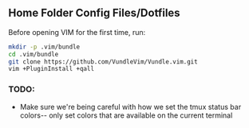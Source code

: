 ## Home Folder Config Files/Dotfiles

Before opening VIM for the first time, run:

```bash
mkdir -p .vim/bundle
cd .vim/bundle
git clone https://github.com/VundleVim/Vundle.vim.git
vim +PluginInstall +qall
```

### TODO:

* Make sure we're being careful with how we set the tmux status bar colors--
only set colors that are available on the current terminal

